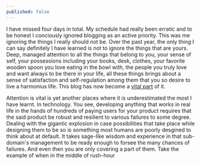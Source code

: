 ```yaml
---
published: false
---
```

I have missed four days in total. My schedule had really been erratic and to be honest I conciously ignored blogging as an active priority. This was me ignoring the things I really should not be. Over the past year, the only thing I can say definitely I have learned is not to ignore the things that are yours. Deep, managed attention to all the things that belong to you, your sense of self, your possessions including your books, desk, clothes, your favorite wooden spoon you love eating in the bowl with, the people you truly love and want always to be there in your life, all these things brings about a sense of satisfaction and self-regulation among them that you so desire to live a harmonius life. This blog has now become a [vital part](http://www.willwilkinson.net/flybottle/2014/01/23/old-school-blogging/ "Old School Blogging") of it.

Attention is vital is yet another places where it is underestimated the most I have learnt. In technology. You see, developing anything that works in real life in the hands of hundreds of paying users for your product requires that the said product be robust and resilient to various failures to some degree. Dealing with the gigantic explosion in case possibilities that take place while designing them to be so is something most humans are poorly desgined to think about at default. It takes sage-like wisdom and experience in that sub-domain's management to be ready enough to forsee the many chances of failures. And even then you are only covering a part of them. Take the example of when in the middle of rush-hour  


